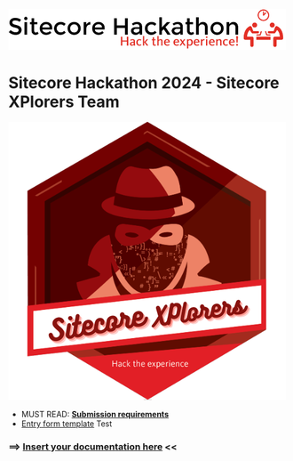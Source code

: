
![Hackathon Logo](docs/images/Sitecore-hackathon-XPlorers-Sitecore-Naveed-Sitecore-Amit-1.png?raw=true "Hackathon Logo")
# Sitecore Hackathon 2024 - Sitecore XPlorers Team
![Hackathon Logo](docs/images/Sitecore-hackathon-XPlorers-Sitecore-Naveed-Sitecore-Amit.png)
- MUST READ: **[Submission requirements](SUBMISSION_REQUIREMENTS.md)**
- [Entry form template](ENTRYFORM.md)
  Test
### ⟹ [Insert your documentation here](ENTRYFORM.md) <<